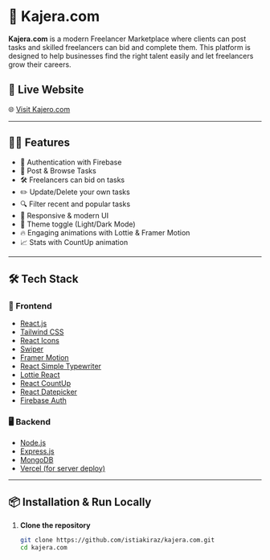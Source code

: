 # 💼 Kajera.com

**Kajera.com** is a modern Freelancer Marketplace where clients can post tasks and skilled freelancers can bid and complete them. This platform is designed to help businesses find the right talent easily and let freelancers grow their careers.

## 🚀 Live Website

🌐 [Visit Kajero.com](https://kajero.netlify.app)

---

## 🧑‍💻 Features

- 🔐 Authentication with Firebase
- 🎯 Post & Browse Tasks
- 🛠️ Freelancers can bid on tasks
- ✏️ Update/Delete your own tasks
- 🔍 Filter recent and popular tasks
- 🎨 Responsive & modern UI
- 🌙 Theme toggle (Light/Dark Mode)
- 🔥 Engaging animations with Lottie & Framer Motion
- 📈 Stats with CountUp animation

---

## 🛠️ Tech Stack

### 🔷 Frontend
- [React.js](https://reactjs.org/)
- [Tailwind CSS](https://tailwindcss.com/)
- [React Icons](https://react-icons.github.io/react-icons/)
- [Swiper](https://swiperjs.com/react)
- [Framer Motion](https://www.framer.com/motion/)
- [React Simple Typewriter](https://www.npmjs.com/package/react-simple-typewriter)
- [Lottie React](https://www.npmjs.com/package/lottie-react)
- [React CountUp](https://www.npmjs.com/package/react-countup)
- [React Datepicker](https://www.npmjs.com/package/react-datepicker)
- [Firebase Auth](https://firebase.google.com/)

### 🖥 Backend
- [Node.js](https://nodejs.org/)
- [Express.js](https://expressjs.com/)
- [MongoDB](https://www.mongodb.com/)
- [Vercel (for server deploy)](https://vercel.com/)

---

## 📦 Installation & Run Locally

1. **Clone the repository**
   ```bash
   git clone https://github.com/istiakiraz/kajera.com.git
   cd kajera.com
